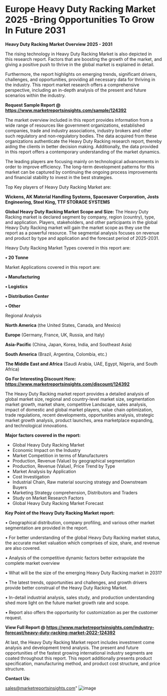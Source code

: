 # Europe Heavy Duty Racking Market 2025 -Bring Opportunities To Grow In Future 2031

<Strong> Heavy Duty Racking Market Overview 2025 - 2031</strong>

The rising technology in Heavy Duty Racking Market is also depicted in this research report. Factors that are boosting the growth of the market, and giving a positive push to thrive in the global market is explained in detail.

Furthermore, the report highlights on emerging trends, significant drivers, challenges, and opportunities, providing all necessary data for thriving in the industry. This report market research offers a comprehensive perspective, including an in-depth analysis of the present and future scenarios within the industry.

<strong>Request Sample Report @ <a href=https://www.marketreportsinsights.com/sample/124392>https://www.marketreportsinsights.com/sample/124392</a></strong>

The market overview included in this report provides information from a wide range of resources like government organizations, established companies, trade and industry associations, industry brokers and other such regulatory and non-regulatory bodies. The data acquired from these organizations authenticate the Heavy Duty Racking research report, thereby aiding the clients in better decision making. Additionally, the data provided in this report offers a contemporary understanding of the market dynamics.

The leading players are focusing mainly on technological advancements in order to improve efficiency. The long-term development patterns for this market can be captured by continuing the ongoing process improvements and financial stability to invest in the best strategies.

Top Key players of Heavy Duty Racking Market are:

<strong>Wickens, AK Material Handling Systems, Spacesaver Corporation, Josts Engineering, Steel King, TTF STORAGE SYSTEMS</strong>

<strong><b>Global Heavy Duty Racking Market Scope and Size:</b></strong>
The Heavy Duty Racking market is declared segment by company, region (country), type, and application. Players, stakeholders, and other participants in the global Heavy Duty Racking market will gain the market scope as they use the report as a powerful resource. The segmental analysis focuses on revenue and product by type and application and the forecast period of 2025-2031.

Heavy Duty Racking Market Types covered in this report are:

<strong>• 20 Tonne</strong>

Market Applications covered in this report are:

<strong>• Manufacturing

• Logistics

• Distribution Center

• Other</strong> 

Regional Analysis

<strong>North America</strong> (the United States, Canada, and Mexico)

<strong>Europe</strong> (Germany, France, UK, Russia, and Italy)

<strong>Asia-Pacific</strong> (China, Japan, Korea, India, and Southeast Asia)

<strong>South America</strong> (Brazil, Argentina, Colombia, etc.)

<strong>The Middle East and Africa</strong> (Saudi Arabia, UAE, Egypt, Nigeria, and South Africa)

<strong>Go For Interesting Discount Here: <a href=https://www.marketreportsinsights.com/discount/124392>https://www.marketreportsinsights.com/discount/124392</a></strong>

The Heavy Duty Racking market report provides a detailed analysis of global market size, regional and country-level market size, segmentation market growth, market share, competitive Landscape, sales analysis, impact of domestic and global market players, value chain optimization, trade regulations, recent developments, opportunities analysis, strategic market growth analysis, product launches, area marketplace expanding, and technological innovations.

<strong><b>Major factors covered in the report:</b></strong>
<ul>
  <li>Global Heavy Duty Racking Market </li>
  <li>Economic Impact on the Industry</li>
  <li>Market Competition in terms of Manufacturers</li>
  <li>Production, Revenue (Value) by geographical segmentation</li>
  <li>Production, Revenue (Value), Price Trend by Type</li>
  <li>Market Analysis by Application</li>
  <li>Cost Investigation</li>
  <li>Industrial Chain, Raw material sourcing strategy and Downstream Buyers</li>
  <li>Marketing Strategy comprehension, Distributors and Traders</li>
  <li>Study on Market Research Factors</li>
  <li>Global Heavy Duty Racking Market Forecast</li>
</ul>

<strong><b>Key Point of the Heavy Duty Racking Market report:</b></strong>

• Geographical distribution, company profiling, and various other market segmentation are provided in the report.

• For better understanding of the global Heavy Duty Racking market status, the accurate market valuation which comprises of size, share, and revenue are also covered.

• Analysis of the competitive dynamic factors better extrapolate the complete market overview

• What will be the size of the emerging Heavy Duty Racking market in 2031?

• The latest trends, opportunities and challenges, and growth drivers provide better construal of the Heavy Duty Racking Market.

• In-detail industrial analysis, sales study, and production understanding shed more light on the future market growth rate and scope.

• Report also offers the opportunity for customization as per the customer request.

<strong><b>View Full Report @ <a href=https://www.marketreportsinsights.com/industry-forecast/heavy-duty-racking-market-2022-124392>https://www.marketreportsinsights.com/industry-forecast/heavy-duty-racking-market-2022-124392</a></b></strong>


At last, the Heavy Duty Racking Market report includes investment come analysis and development trend analysis. The present and future opportunities of the fastest growing international industry segments are coated throughout this report. This report additionally presents product specification, manufacturing method, and product cost structure, and price structure.

<strong>Contact Us:</strong>

sales@marketreportsinsights.com"
![image](https://github.com/user-attachments/assets/dce48886-eecc-4eab-bee3-6c97645a8986)
